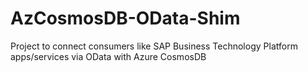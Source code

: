 # AzCosmosDB-OData-Shim
Project to connect consumers like SAP Business Technology Platform apps/services via OData with Azure CosmosDB
